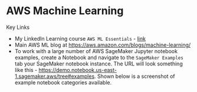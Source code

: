 # AWS Machine Learning

Key Links
- My LinkedIn Learning course `AWS ML Essentials` - [link](https://www.linkedin.com/learning/amazon-web-services-machine-learning-essential-training)
- Main AWS ML blog at https://aws.amazon.com/blogs/machine-learning/
- To work with a large number of AWS SageMaker Jupyter notebook examples, create a Notebook and navigate to the `SageMaker Examples` tab your SageMaker notebook instance.  The URL will look something like this - https://demo.notebook.us-east-1.sagemaker.aws/tree#examples.  Shown below is a screenshot of example notebook categories available.




